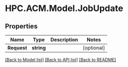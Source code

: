 # HPC.ACM.Model.JobUpdate
## Properties

Name | Type | Description | Notes
------------ | ------------- | ------------- | -------------
**Request** | **string** |  | [optional] 

[[Back to Model list]](../README.md#documentation-for-models) [[Back to API list]](../README.md#documentation-for-api-endpoints) [[Back to README]](../README.md)

